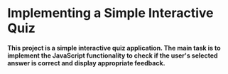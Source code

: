 # Implementing a Simple Interactive Quiz

**This project is a simple interactive quiz application. The main task is to implement the JavaScript functionality to check if the user's selected answer is correct and display appropriate feedback.**



